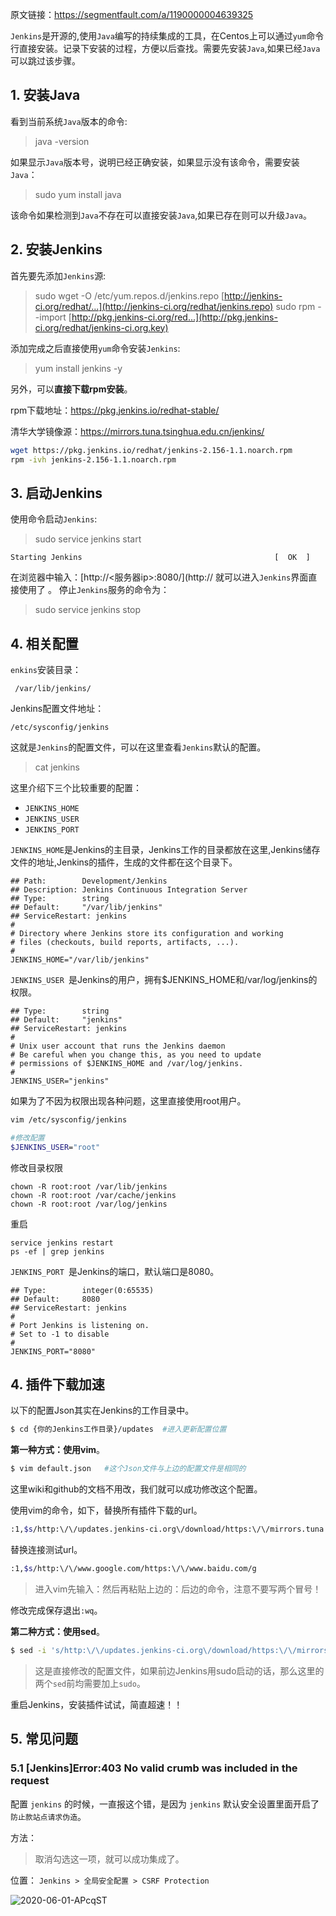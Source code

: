 原文链接：https://segmentfault.com/a/1190000004639325

`Jenkins`是开源的,使用`Java`编写的持续集成的工具，在Centos上可以通过`yum`命令行直接安装。记录下安装的过程，方便以后查找。需要先安装`Java`,如果已经`Java`可以跳过该步骤。

## 1. 安装Java

看到当前系统`Java`版本的命令:

> java -version

如果显示`Java`版本号，说明已经正确安装，如果显示没有该命令，需要安装`Java`：

> sudo yum install java

该命令如果检测到`Java`不存在可以直接安装`Java`,如果已存在则可以升级`Java`。

## 2. 安装Jenkins

首先要先添加`Jenkins`源:

> sudo wget -O /etc/yum.repos.d/jenkins.repo [http://jenkins-ci.org/redhat/...](http://jenkins-ci.org/redhat/jenkins.repo)
> sudo rpm --import [http://pkg.jenkins-ci.org/red...](http://pkg.jenkins-ci.org/redhat/jenkins-ci.org.key)

添加完成之后直接使用`yum`命令安装`Jenkins`:

> yum install jenkins -y

另外，可以**直接下载rpm安装**。

rpm下载地址：https://pkg.jenkins.io/redhat-stable/

清华大学镜像源：https://mirrors.tuna.tsinghua.edu.cn/jenkins/

```bash
wget https://pkg.jenkins.io/redhat/jenkins-2.156-1.1.noarch.rpm
rpm -ivh jenkins-2.156-1.1.noarch.rpm
```

## 3. 启动Jenkins

使用命令启动`Jenkins`:

> sudo service jenkins start

```
Starting Jenkins                                           [  OK  ]
```

在浏览器中输入：[http://<服务器ip>:8080/](http:// 就可以进入`Jenkins`界面直接使用了 。
停止`Jenkins`服务的命令为：

> sudo service jenkins stop

## 4. 相关配置

`enkins`安装目录：

```
 /var/lib/jenkins/
```

Jenkins配置文件地址：

```
/etc/sysconfig/jenkins
```

这就是`Jenkins`的配置文件，可以在这里查看`Jenkins`默认的配置。

> cat jenkins

这里介绍下三个比较重要的配置：

- `JENKINS_HOME`
- `JENKINS_USER`
- `JENKINS_PORT`

`JENKINS_HOME`是Jenkins的主目录，Jenkins工作的目录都放在这里,Jenkins储存文件的地址,Jenkins的插件，生成的文件都在这个目录下。

```shell
## Path:        Development/Jenkins
## Description: Jenkins Continuous Integration Server
## Type:        string
## Default:     "/var/lib/jenkins"
## ServiceRestart: jenkins
#
# Directory where Jenkins store its configuration and working
# files (checkouts, build reports, artifacts, ...).
#
JENKINS_HOME="/var/lib/jenkins"
```

`JENKINS_USER `是Jenkins的用户，拥有$JENKINS_HOME和/var/log/jenkins的权限。

```shell
## Type:        string
## Default:     "jenkins"
## ServiceRestart: jenkins
#
# Unix user account that runs the Jenkins daemon
# Be careful when you change this, as you need to update
# permissions of $JENKINS_HOME and /var/log/jenkins.
#
JENKINS_USER="jenkins"
```

如果为了不因为权限出现各种问题，这里直接使用root用户。

```bash
vim /etc/sysconfig/jenkins

#修改配置
$JENKINS_USER="root"
```
修改目录权限

```
chown -R root:root /var/lib/jenkins
chown -R root:root /var/cache/jenkins
chown -R root:root /var/log/jenkins
```
重启
```
service jenkins restart
ps -ef | grep jenkins
```
`JENKINS_PORT `是Jenkins的端口，默认端口是8080。

```shell
## Type:        integer(0:65535)  
## Default:     8080
## ServiceRestart: jenkins
#
# Port Jenkins is listening on.
# Set to -1 to disable
#
JENKINS_PORT="8080"
```

## 4. 插件下载加速

以下的配置Json其实在Jenkins的工作目录中。

```bash
$ cd {你的Jenkins工作目录}/updates  #进入更新配置位置
```
**第一种方式：使用vim**。

```bash
$ vim default.json   #这个Json文件与上边的配置文件是相同的
```
这里wiki和github的文档不用改，我们就可以成功修改这个配置。

使用vim的命令，如下，替换所有插件下载的url。

```bash
:1,$s/http:\/\/updates.jenkins-ci.org\/download/https:\/\/mirrors.tuna.tsinghua.edu.cn\/jenkins/g
```
替换连接测试url。
```bash
:1,$s/http:\/\/www.google.com/https:\/\/www.baidu.com/g
```
> 进入vim先输入：然后再粘贴上边的：后边的命令，注意不要写两个冒号！

修改完成保存退出`:wq`。

**第二种方式：使用sed**。

```bash
$ sed -i 's/http:\/\/updates.jenkins-ci.org\/download/https:\/\/mirrors.tuna.tsinghua.edu.cn\/jenkins/g' default.json && sed -i 's/http:\/\/www.google.com/https:\/\/www.baidu.com/g' default.json
```
> 这是直接修改的配置文件，如果前边Jenkins用sudo启动的话，那么这里的两个`sed`前均需要加上`sudo`。

重启Jenkins，安装插件试试，简直超速！！

## 5. 常见问题

### 5.1 [Jenkins]Error:403 No valid crumb was included in the request

配置 `jenkins` 的时候，一直报这个错，是因为 `jenkins` 默认安全设置里面开启了 `防止款站点请求伪造`。

方法：

> 取消勾选这一项，就可以成功集成了。

位置： `Jenkins > 全局安全配置 > CSRF Protection`

![2020-06-01-APcqST](https://image.ldbmcs.com/2020-06-01-APcqST.jpg)

